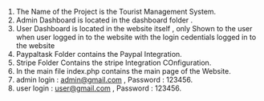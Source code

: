 1. The Name of the Project is the Tourist Management System.
2. Admin Dashboard is located in the dashboard folder .
3. User Dashboard is located in the website itself , only Shown to the user when user logged in to the website with the login cedentials logged in to the website
4. Paypaltask Folder contains the Paypal Integration.
5. Stripe Folder Contains the stripe Integration COnfiguration.
6. In the main file index.php contains the main page of the Website.
7. admin login : admin@gmail.com , Password : 123456.
8. user login  : user@gmail.com  , Password : 123456.
